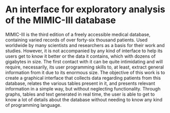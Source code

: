 # An interface for exploratory analysis of the MIMIC-III database
MIMIC-III is the third edition of a freely accessible medical database, containing varied
records of over forty-six thousand patients. Used worldwide by many scientists and
researchers as a basis for their work and studies. However, it is not accompanied by any
kind of interface to help its users get to know it better or the data it contains, which with
dozens of gigabytes in size. The first contact with it can be quite intimidating and will require,
necessarily, its user programming skills to, at least, extract general information from it due
to its enormous size.
The objective of this work is to create a graphical interface that collects data regarding
patients from this database, relates the various tables present in it, and presents relevant
information in a simple way, but without neglecting functionality.
Through graphs, tables and text generated in real time, the user is able to get to know a lot
of details about the database without needing to know any kind of programming language.
